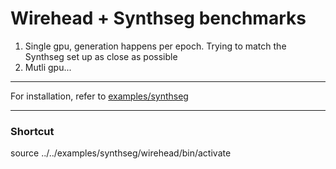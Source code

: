 # Wirehead + Synthseg benchmarks

1. Single gpu, generation happens per epoch. Trying to match the Synthseg set up as close as possible
2. Mutli gpu...

---

For installation, refer to [examples/synthseg](https://github.com/neuroneural/wirehead/tree/main/examples/synthseg)


---

### Shortcut ###

source ../../examples/synthseg/wirehead/bin/activate
